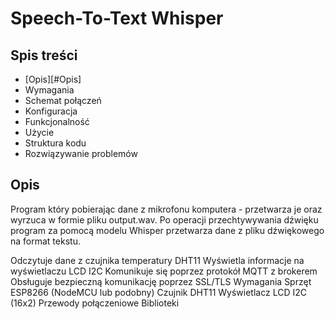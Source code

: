 # Speech-To-Text Whisper #

## Spis treści ##
* [Opis][#Opis]
* Wymagania
* Schemat połączeń
* Konfiguracja
* Funkcjonalność
* Użycie
* Struktura kodu
* Rozwiązywanie problemów


## Opis ##
Program który pobierając dane z mikrofonu komputera - przetwarza je oraz wyrzuca w formie pliku output.wav. Po operacji przechtywywania dźwięku program za pomocą modelu Whisper przetwarza dane z pliku dźwiękowego na format tekstu. 

Odczytuje dane z czujnika temperatury DHT11
Wyświetla informacje na wyświetlaczu LCD I2C
Komunikuje się poprzez protokół MQTT z brokerem
Obsługuje bezpieczną komunikację poprzez SSL/TLS
Wymagania
Sprzęt
ESP8266 (NodeMCU lub podobny)
Czujnik DHT11
Wyświetlacz LCD I2C (16x2)
Przewody połączeniowe
Biblioteki
